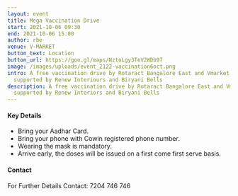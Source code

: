 ```yaml
---
layout: event
title: Mega Vaccination Drive
start: 2021-10-06 09:30
end: 2021-10-06 15:00
author: rbe
venue: V-MARKET
button_text: Location
button_url: https://goo.gl/maps/NztoLgy3TeV2WDb97
image: /images/uploads/event_2122-vaccination6oct.png
intro: A free vaccination drive by Rotaract Bangalore East and Vmarket,
  supported by Renew Interiours and Biryani Bells
description: A free vaccination drive by Rotaract Bangalore East and Vmarket,
  supported by Renew Interiors and Biryani Bells
---
```

#### Key Details

- Bring your Aadhar Card.
- Bring your phone with Cowin registered phone number.
- Wearing the mask is mandatory.
- Arrive early, the doses will be issued on a first come first serve basis.

#### Contact

For Further Details Contact: 7204 746 746